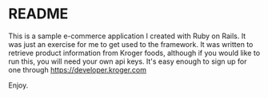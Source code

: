# README

This is a sample e-commerce application I created with Ruby on Rails.  It was just an exercise for me
to get used to the framework.  It was written to retrieve product information from Kroger foods, although
if you would like to run this, you will need your own api keys.  It's easy enough to sign up for one through 
https://developer.kroger.com

Enjoy.
